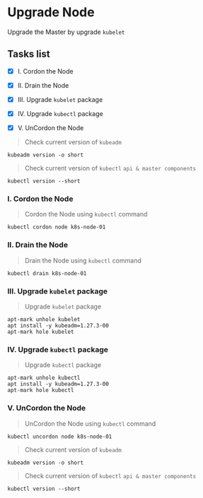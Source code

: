 # Upgrade Node
Upgrade the Master by upgrade `kubelet`
## Tasks list
- [x] I. Cordon the Node
- [x] II. Drain the Node
- [x] III. Upgrade `kubelet` package
- [x] IV. Upgrade `kubectl` package
- [x] V. UnCordon the Node


> Check current version of `kubeadm`
```
kubeadm version -o short
```

> Check current version of `kubectl` `api & master components`
```
kubectl version --short
```

### I.  Cordon the Node

> Cordon the Node using `kubectl` command
```
kubectl cordon node k8s-node-01
```

### II.  Drain the Node

> Drain the Node using `kubectl` command

```
kubectl drain k8s-node-01
```

### III.  Upgrade `kubelet` package

> Upgrade `kubelet` package
```
apt-mark unhole kubelet
apt install -y kubeadm=1.27.3-00
apt-mark hole kubelet
```

### IV.  Upgrade `kubectl` package

> Upgrade `kubectl` package
```
apt-mark unhole kubectl
apt install -y kubeadm=1.27.3-00
apt-mark hole kubectl
```

### V.  UnCordon the Node

> UnCordon the Node using `kubectl` command
```
kubectl uncordon node k8s-node-01
```
> Check current version of `kubeadm`
```
kubeadm version -o short
```

> Check current version of `kubectl` `api & master components`
```
kubectl version --short
```
